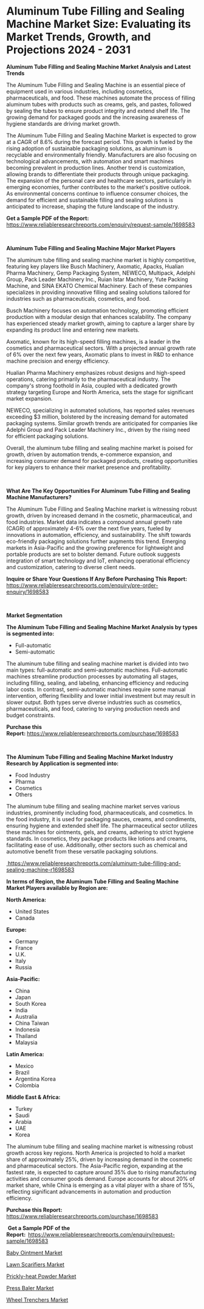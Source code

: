 <p><h1>Aluminum Tube Filling and Sealing Machine Market Size: Evaluating its Market Trends, Growth, and Projections 2024 - 2031</h1></p><p><strong>Aluminum Tube Filling and Sealing Machine Market Analysis and Latest Trends</strong></p>
<p><p>The Aluminum Tube Filling and Sealing Machine is an essential piece of equipment used in various industries, including cosmetics, pharmaceuticals, and food. These machines automate the process of filling aluminum tubes with products such as creams, gels, and pastes, followed by sealing the tubes to ensure product integrity and extend shelf life. The growing demand for packaged goods and the increasing awareness of hygiene standards are driving market growth.</p><p>The Aluminum Tube Filling and Sealing Machine Market is expected to grow at a CAGR of 8.6% during the forecast period. This growth is fueled by the rising adoption of sustainable packaging solutions, as aluminum is recyclable and environmentally friendly. Manufacturers are also focusing on technological advancements, with automation and smart machines becoming prevalent in production lines. Another trend is customization, allowing brands to differentiate their products through unique packaging. The expansion of the personal care and healthcare sectors, particularly in emerging economies, further contributes to the market's positive outlook. As environmental concerns continue to influence consumer choices, the demand for efficient and sustainable filling and sealing solutions is anticipated to increase, shaping the future landscape of the industry.</p></p>
<p><strong>Get a Sample PDF of the Report:&nbsp;</strong> <a href="https://www.reliableresearchreports.com/enquiry/request-sample/1698583?utm_campaign=31&utm_medium=2&utm_source=Github&utm_content=ia&utm_term=20102024&utm_id=aluminum-tube-filling-and-sealing-machine">https://www.reliableresearchreports.com/enquiry/request-sample/1698583</a></p>
<p>&nbsp;</p>
<p><strong>Aluminum Tube Filling and Sealing Machine Major Market Players</strong></p>
<p><p>The aluminum tube filling and sealing machine market is highly competitive, featuring key players like Busch Machinery, Axomatic, Apacks, Hualian Pharma Machinery, Gemp Packaging System, NEWECO, Multipack, Adelphi Group, Pack Leader Machinery Inc., Ruian Istar Machinery, Yute Packing Machine, and SINA EKATO Chemical Machinery. Each of these companies specializes in providing innovative filling and sealing solutions tailored for industries such as pharmaceuticals, cosmetics, and food.</p><p>Busch Machinery focuses on automation technology, promoting efficient production with a modular design that enhances scalability. The company has experienced steady market growth, aiming to capture a larger share by expanding its product line and entering new markets.</p><p>Axomatic, known for its high-speed filling machines, is a leader in the cosmetics and pharmaceutical sectors. With a projected annual growth rate of 6% over the next few years, Axomatic plans to invest in R&D to enhance machine precision and energy efficiency.</p><p>Hualian Pharma Machinery emphasizes robust designs and high-speed operations, catering primarily to the pharmaceutical industry. The company's strong foothold in Asia, coupled with a dedicated growth strategy targeting Europe and North America, sets the stage for significant market expansion.</p><p>NEWECO, specializing in automated solutions, has reported sales revenues exceeding $3 million, bolstered by the increasing demand for automated packaging systems. Similar growth trends are anticipated for companies like Adelphi Group and Pack Leader Machinery Inc., driven by the rising need for efficient packaging solutions.</p><p>Overall, the aluminum tube filling and sealing machine market is poised for growth, driven by automation trends, e-commerce expansion, and increasing consumer demand for packaged products, creating opportunities for key players to enhance their market presence and profitability.</p></p>
<p>&nbsp;</p>
<p><strong>What Are The Key Opportunities For Aluminum Tube Filling and Sealing Machine Manufacturers?</strong></p>
<p><p>The Aluminum Tube Filling and Sealing Machine market is witnessing robust growth, driven by increased demand in the cosmetic, pharmaceutical, and food industries. Market data indicates a compound annual growth rate (CAGR) of approximately 4-6% over the next five years, fueled by innovations in automation, efficiency, and sustainability. The shift towards eco-friendly packaging solutions further augments this trend. Emerging markets in Asia-Pacific and the growing preference for lightweight and portable products are set to bolster demand. Future outlook suggests integration of smart technology and IoT, enhancing operational efficiency and customization, catering to diverse client needs.</p></p>
<p><strong>Inquire or Share Your Questions If Any Before Purchasing This Report:</strong> <a href="https://www.reliableresearchreports.com/enquiry/pre-order-enquiry/1698583?utm_campaign=31&utm_medium=2&utm_source=Github&utm_content=ia&utm_term=20102024&utm_id=aluminum-tube-filling-and-sealing-machine">https://www.reliableresearchreports.com/enquiry/pre-order-enquiry/1698583</a></p>
<p>&nbsp;</p>
<p><strong>Market Segmentation</strong></p>
<p><strong>The Aluminum Tube Filling and Sealing Machine Market Analysis by types is segmented into:</strong></p>
<p><ul><li>Full-automatic</li><li>Semi-automatic</li></ul></p>
<p><p>The aluminum tube filling and sealing machine market is divided into two main types: full-automatic and semi-automatic machines. Full-automatic machines streamline production processes by automating all stages, including filling, sealing, and labeling, enhancing efficiency and reducing labor costs. In contrast, semi-automatic machines require some manual intervention, offering flexibility and lower initial investment but may result in slower output. Both types serve diverse industries such as cosmetics, pharmaceuticals, and food, catering to varying production needs and budget constraints.</p></p>
<p><strong>Purchase this Report:&nbsp;</strong><a href="https://www.reliableresearchreports.com/purchase/1698583?utm_campaign=31&utm_medium=2&utm_source=Github&utm_content=ia&utm_term=20102024&utm_id=aluminum-tube-filling-and-sealing-machine">https://www.reliableresearchreports.com/purchase/1698583</a></p>
<p>&nbsp;</p>
<p><strong>The Aluminum Tube Filling and Sealing Machine Market Industry Research by Application is segmented into:</strong></p>
<p><ul><li>Food Industry</li><li>Pharma</li><li>Cosmetics</li><li>Others</li></ul></p>
<p><p>The aluminum tube filling and sealing machine market serves various industries, prominently including food, pharmaceuticals, and cosmetics. In the food industry, it is used for packaging sauces, creams, and condiments, ensuring hygiene and extended shelf life. The pharmaceutical sector utilizes these machines for ointments, gels, and creams, adhering to strict hygiene standards. In cosmetics, they package products like lotions and creams, facilitating ease of use. Additionally, other sectors such as chemical and automotive benefit from these versatile packaging solutions.</p></p>
<p><a href="https://www.reliableresearchreports.com/aluminum-tube-filling-and-sealing-machine-r1698583?utm_campaign=31&utm_medium=2&utm_source=Github&utm_content=ia&utm_term=20102024&utm_id=aluminum-tube-filling-and-sealing-machine">&nbsp;https://www.reliableresearchreports.com/aluminum-tube-filling-and-sealing-machine-r1698583</a></p>
<p><strong>In terms of Region, the Aluminum Tube Filling and Sealing Machine Market Players available by Region are:</strong></p>
<p>
    <p> <strong> North America: </strong>
        <ul>
            <li>United States</li>
            <li>Canada</li>
        </ul>
        </p> 
    <p> <strong> Europe: </strong>
        <ul>
            <li>Germany</li>
            <li>France</li>
            <li>U.K.</li>
            <li>Italy</li>
            <li>Russia</li>
        </ul>
        </p> 
    <p> <strong> Asia-Pacific: </strong>
        <ul>
            <li>China</li>
            <li>Japan</li>
            <li>South Korea</li>
            <li>India</li>
            <li>Australia</li>
            <li>China Taiwan</li>
            <li>Indonesia</li>
            <li>Thailand</li>
            <li>Malaysia</li>
        </ul>
        </p> 
    <p> <strong> Latin America: </strong>
        <ul>
            <li>Mexico</li>
            <li>Brazil</li>
            <li>Argentina Korea</li>
            <li>Colombia</li>
        </ul>
        </p> 
    <p> <strong> Middle East & Africa: </strong>
        <ul>
            <li>Turkey</li>
            <li>Saudi</li>
            <li>Arabia</li>
            <li>UAE</li>
            <li>Korea</li>
        </ul>
    </p>
    </p>
<p><p>The aluminum tube filling and sealing machine market is witnessing robust growth across key regions. North America is projected to hold a market share of approximately 25%, driven by increasing demand in the cosmetic and pharmaceutical sectors. The Asia-Pacific region, expanding at the fastest rate, is expected to capture around 35% due to rising manufacturing activities and consumer goods demand. Europe accounts for about 20% of market share, while China is emerging as a vital player with a share of 15%, reflecting significant advancements in automation and production efficiency.</p></p>
<p><strong>Purchase this Report: </strong><a href="https://www.reliableresearchreports.com/purchase/1698583?utm_campaign=31&utm_medium=2&utm_source=Github&utm_content=ia&utm_term=20102024&utm_id=aluminum-tube-filling-and-sealing-machine">https://www.reliableresearchreports.com/purchase/1698583</a></p>
<p>&nbsp;<strong>Get a Sample PDF of the Report:&nbsp;&nbsp;</strong><a href="https://www.reliableresearchreports.com/enquiry/request-sample/1698583?utm_campaign=31&utm_medium=2&utm_source=Github&utm_content=ia&utm_term=20102024&utm_id=aluminum-tube-filling-and-sealing-machine">https://www.reliableresearchreports.com/enquiry/request-sample/1698583</a></p>
<p><strong></strong></p>
<p><p><a href="https://github.com/NathanColeman327/Market-Research-Report-List-1/blob/main/baby-ointment-market.md?utm_campaign=31&utm_medium=2&utm_source=Github&utm_content=ia&utm_term=20102024&utm_id=aluminum-tube-filling-and-sealing-machine">Baby Ointment Market</a></p><p><a href="https://issuu.com/reportprime-2/docs/lawn-scarifiers-market-size-2030.pp_9e6b063ec1f8c4?utm_campaign=31&utm_medium=2&utm_source=Github&utm_content=ia&utm_term=20102024&utm_id=aluminum-tube-filling-and-sealing-machine">Lawn Scarifiers Market</a></p><p><a href="https://github.com/RuthLucas64/Market-Research-Report-List-1/blob/main/prickly-heat-powder-market.md?utm_campaign=31&utm_medium=2&utm_source=Github&utm_content=ia&utm_term=20102024&utm_id=aluminum-tube-filling-and-sealing-machine">Prickly-heat Powder Market</a></p><p><a href="https://www.linkedin.com/pulse/press-baler-market-innovations-trends-comprehensive-study-2024-2031-p898e?utm_campaign=31&utm_medium=2&utm_source=Github&utm_content=ia&utm_term=20102024&utm_id=aluminum-tube-filling-and-sealing-machine">Press Baler Market</a></p><p><a href="https://issuu.com/reportprime-2/docs/wheel-trenchers-market-size-2030.pp_89cfe615c9c187?utm_campaign=31&utm_medium=2&utm_source=Github&utm_content=ia&utm_term=20102024&utm_id=aluminum-tube-filling-and-sealing-machine">Wheel Trenchers Market</a></p></p>